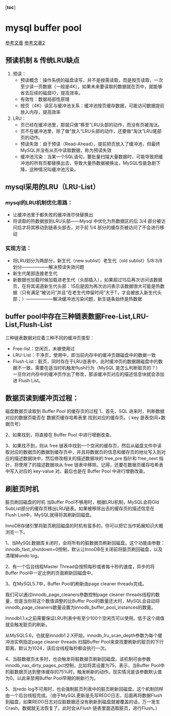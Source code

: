 [__toc__]


# mysql buffer pool
 [参考文章](https://www.modb.pro/db/111341)
 [参考文章2](https://www.cnblogs.com/better-farther-world2099/articles/14768929.html)
## 预读机制 & 传统LRU缺点
1. 预读：
    - 预读概念：操作系统的磁盘读写，并不是按需读取，而是按页读取，一次至少读一页数据（一般是4K），如果未来要读取的数据就在页中，就能够省去后续的磁盘IO，提高效率。
    - 有效性：数据局部性原理
    - 按页（4K）读区与缓冲池关系：缓冲池按页缓存数据，可能访问数据提前放入内存，提高效率
2. LRU：
    - 页已经在缓冲池里，那就只做“移至”LRU头部的动作，而没有页被淘汰。
    - 页不在缓冲池里，除了做“放入”LRU头部的动作，还要做“淘汰”LRU尾部页的动作。
    - 预读失效：由于预读（Read-Ahead），提前把页放入了缓冲池，但最终MySQL并没有从页中读取数据，称为预读失效
    - 缓冲池污染：当某一个SQL语句，要批量扫描大量数据时，可能导致把缓冲池的所有页都替换出去，导致大量热数据被换出，MySQL性能急剧下降，这种情况叫缓冲池污染。
## mysql采用的LRU（LRU-List）
### mysql的LRU机制优化思路：
   - 让缓冲池里于都失败的缓冲液尽快替换出
   - 将读取的热数据放到LRU头部——Mysql 中优化为热数据区的后 3/4 部分被访问后才将其移动到链表头部去，对于前 1/4 部分的缓存页被访问了不会进行移动
### 实现方法：
- 将LRU划分为两部分，新生代（new sublist）老生代（old sublist）5/8:3/8划分——————解决预读失效问题
- 新生代尾部连接老生代
- 新数据也加载时候加载进老生代（头部插入），如果超过1S后再次访问该数据页，在将其诺道新生代头部：1S后是因为再次访问表示该数据很大可能是热数据（只有满足“被访问”并且“在老生代停留时间”大于T，才会被放入新生代头部；）——————解决缓冲池污染问题，新生链条始终是热数据

## buffer pool中存在三种链表数据Free-List,LRU-List,Flush-List
三种链表数据对应着三种不同的缓冲页类型：
- Free-list：空闲页，未被使用过
- LRU-List：干净页，使用中，即当前内存中的缓冲页跟磁盘中的数据一致
- Flush-List：脏页，同时存在于LRU连表中，此时缓冲页的数据跟磁盘中的数据不一致，需要在适当时机触发flush行为（MySQL 是怎么判断脏页的？）
一旦你对内存中的缓冲页作出了修改，那该缓冲页对应的描述信息块就会添加进 Flush List。


## 数据页读到缓冲页过程：
磁盘数据页读取到 Buffer Pool 的缓存页的过程
1、首先，SQL 进来时，判断数据对应的数据页能否在 数据页缓存哈希表里 找到对应的缓存页。（ key 是表空间+数据页号）

2、如果找到，将直接在 Buffer Pool 中进行增删改查。

3、如果找不到，则从 free 链表中找到一个空闲的缓存页，然后从磁盘文件中读取对应的数据页的数据到缓存页中，并且将数据页的信息和缓存页的地址写入到对应的描述数据块中，然后修改相关的描述数据块的 free_pre 指针和 free_next 指针，将使用了的描述数据块从 free 链表中移除。记得，还要在数据页缓存哈希表中写入对应的 key-value 对。最后也是在 Buffer Pool 中进行增删改查。
## 刷脏页时机
脏页刷回磁盘的时机
当Buffer Pool不够用时，根据LRU机制，MySQL会将Old SubList部分的缓存页移出LRU链表。如果被移除出去的缓存页的描述信息在Flush List中，MySQL就得将其刷新回磁盘。

InnoDB存储引擎将脏页刷回磁盘的时机有蛮多的，你可以把它当作拓展知识大概浏览一下。

1、当MySQL数据库关闭时，会将所有的脏数据页刷新回磁盘。这个功能由参数：innodb_fast_shutdown=0控制，默认让InnoDB在关闭前将脏页刷回磁盘，以及清理掉undo log。

2、有一个后台线程Master Thread会按照每秒或者每十秒的速度，异步的将Buffer Pool中一定比例的页面刷新回磁盘中。

3、在MySQL5.7中，Buffer Pool的刷新由page cleaner threads完成。

我们可以通过innodb_page_cleaners参数控制page cleaner threads线程的数量，但是当你将这个数值调整的比Buffer Pool的数量还大时，MySQL会自动将 innodb_page_cleaners数量设置为innodb_buffer_pool_instances的数量。

Innodb1.1.x之前需要保证LRU列表中有至少100个空闲页可以使用。低于这个阈值就会触发脏页的刷新。

从MySQL5.6，也就是innodb1.2.X开始，innodb_lru_scan_depth参数为每个缓冲池实例指定page cleaner threads 扫描Buffer Pool来查找要刷新的脏页的下行距离。默认为1024，该后台线程每秒都会执行一次。

4、当脏数据页太多时，也会触发将脏数据页刷新回磁盘。该机制可由参数innodb_nax_dirty_pages_pct控制，比如将其设置为75，表示，当Buffer Pool中的脏数据页达到整体缓存的75%时，触发刷新的动作。现实情况是该参数默认值为0。以此来禁用Buffer Pool早期的刷新行为。

5、当redo log不可用时，也会强制脏页列表中的脏页刷新回磁盘。这个机制同样由一个后台线程完成。（由于MySQL更新是先写REDO日志，后面再将数据Flush到磁盘，如果REDO日志对应脏数据还没有刷新到磁盘就被覆盖的话，万一发生Crash，数据就无法恢复了。此时会从Flush 链表里面选取脏页，进行Flush。）

